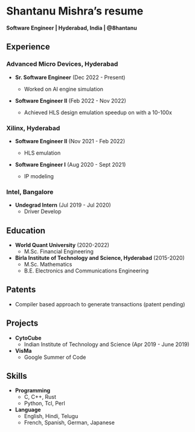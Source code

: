 # Shantanu Mishra’s resume

**Software Engineer | Hyderabad, India | @8hantanu** 

## Experience

### **Advanced Micro Devices**, Hyderabad

- **Sr. Software Engineer** (Dec 2022 - Present)
  - Worked on AI engine simulation

- **Software Engineer II** (Feb 2022 - Nov 2022)
  - Achieved HLS design emulation speedup on with a 10-100x

### **Xilinx**, Hyderabad

- **Software Engineer II** (Nov 2021 - Feb 2022)
  - HLS emulation

- **Software Engineer I** (Aug 2020 - Sept 2021)
  - IP modeling

### **Intel**, Bangalore

- **Undegrad Intern** (Jul 2019 - Jul 2020)
  - Driver Develop

## Education

- **World Quant University** (2020-2022)
  - M.Sc. Financial Engineering
- **Birla Institute of Technology and Science, Hyderabad** (2015-2020)
  - M.Sc. Mathematics
  - B.E. Electronics and Communications Engineering

## Patents

- Compiler based approach to generate transactions (patent pending)

## Projects

- **CytoCube**
  - Indian Institute of Technology and Science (Apr 2019 - June 2019)
- **VisMa**
  - Google Summer of Code

## Skills

- **Programming**
  - C, C++, Rust
  - Python, Tcl, Perl
- **Language**
  - English, Hindi, Telugu
  - French, Spanish, German, Japanese
